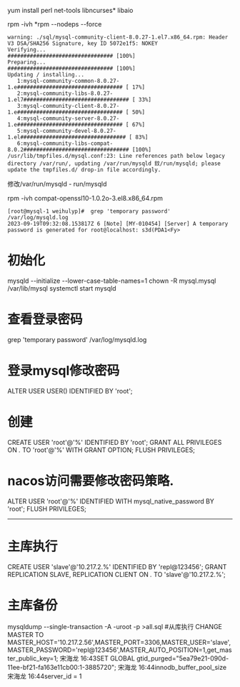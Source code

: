 yum install perl net-tools libncurses* libaio

 rpm -ivh *rpm --nodeps --force

```
warning: ./sql/mysql-community-client-8.0.27-1.el7.x86_64.rpm: Header V3 DSA/SHA256 Signature, key ID 5072e1f5: NOKEY
Verifying...                          ################################# [100%]
Preparing...                          ################################# [100%]
Updating / installing...
   1:mysql-community-common-8.0.27-1.e################################# [ 17%]
   2:mysql-community-libs-8.0.27-1.el7################################# [ 33%]
   3:mysql-community-client-8.0.27-1.e################################# [ 50%]
   4:mysql-community-server-8.0.27-1.e################################# [ 67%]
   5:mysql-community-devel-8.0.27-1.el################################# [ 83%]
   6:mysql-community-libs-compat-8.0.2################################# [100%]
/usr/lib/tmpfiles.d/mysql.conf:23: Line references path below legacy directory /var/run/, updating /var/run/mysqld 鈫/run/mysqld; please update the tmpfiles.d/ drop-in file accordingly.
```

修改/var/run/mysqld  - run/mysqld 

rpm -ivh compat-openssl10-1.0.2o-3.el8.x86_64.rpm



```
[root@mysql-1 weihulyp]#  grep 'temporary password' /var/log/mysqld.log
2023-09-19T09:32:08.153817Z 6 [Note] [MY-010454] [Server] A temporary password is generated for root@localhost: s3d(PDA1<Fy>
```



# 初始化  

 mysqld --initialize --lower-case-table-names=1
 chown -R mysql.mysql /var/lib/mysql
 systemctl start mysqld

 # 查看登录密码
 grep 'temporary password' /var/log/mysqld.log
 # 登录mysql修改密码
ALTER USER USER() IDENTIFIED BY 'root';
# 创建
CREATE USER 'root'@'%' IDENTIFIED BY 'root';
GRANT ALL PRIVILEGES ON *.* TO 'root'@'%' WITH GRANT OPTION;
FLUSH PRIVILEGES;

# nacos访问需要修改密码策略.
ALTER USER 'root'@'%' IDENTIFIED WITH mysql_native_password BY 'root';
FLUSH PRIVILEGES;

---



# 主库执行

CREATE USER 'slave'@'10.217.2.%' IDENTIFIED BY 'repl@123456';
GRANT REPLICATION SLAVE, REPLICATION CLIENT ON *.* TO 'slave'@'10.217.2.%';

# 主库备份
mysqldump  --single-transaction   -A -uroot -p >all.sql
#从库执行
CHANGE MASTER TO MASTER_HOST='10.217.2.56',MASTER_PORT=3306,MASTER_USER='slave',MASTER_PASSWORD='repl@123456',MASTER_AUTO_POSITION=1,get_master_public_key=1;
宋海龙
16:43SET GLOBAL gtid_purged="5ea79e21-090d-11ee-bf21-fa163e11cb00:1-3885720";
宋海龙
16:44innodb_buffer_pool_size
宋海龙
16:44server_id = 1